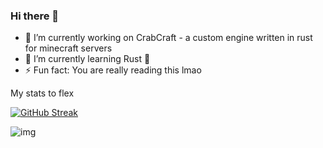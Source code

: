 ### Hi there 👋

- 🔭 I’m currently working on CrabCraft - a custom engine written in rust for minecraft servers
- 🌱 I’m currently learning Rust 🦀
- ⚡ Fun fact: You are really reading this lmao

My stats to flex

[![GitHub Streak](https://streak-stats.demolab.com?user=goteusz-maszyk&theme=dark&hide_border=true&fire=EB5454&background=-32%2C0D1466%2C040215)](https://streak-stats.demolab.com?user=goteusz-maszyk&theme=dark&hide_border=true&fire=EB5454&background=-32%2C0D1466%2C040215)

![img](https://github-readme-stats.vercel.app/api?username=goteusz-maszyk&show_icons=true&theme=tokyonight&hide_border=true)
